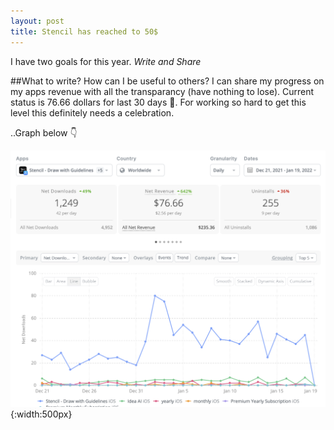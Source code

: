 ```yaml
---
layout: post
title: Stencil has reached to 50$
---
```

I have two goals for this year.
*Write and Share*

##What to write? How can I be useful to others?
I can share my progress on my apps revenue with all the transparancy (have nothing to lose). 
Current status is 76.66 dollars for last 30 days 🥳. For working so hard to get this level this definitely needs a celebration.

..Graph below 👇


<!-- more -->
![Jan Report](/assets/Graphs/jan-report.png){:width:500px}

